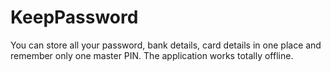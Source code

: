 # KeepPassword
 You can store all your password, bank details, card details in one place and remember only one master PIN. The application works totally offline.
